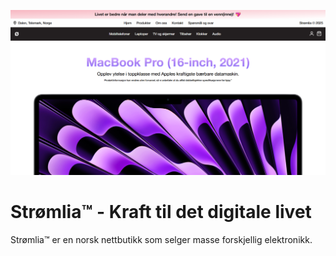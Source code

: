 ![Hovedskjermen](./readmeassets/mainscreen.png)

# Strømlia™ - Kraft til det digitale livet

Strømlia™ er en norsk nettbutikk som selger masse forskjellig elektronikk.